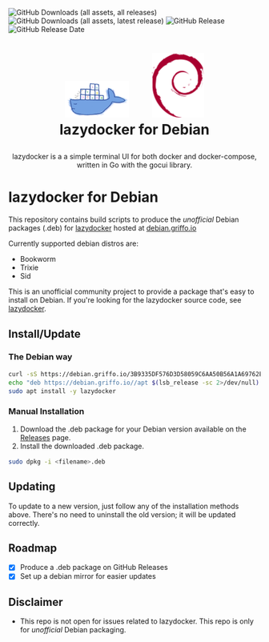 ![GitHub Downloads (all assets, all releases)](https://img.shields.io/github/downloads/dariogriffo/lazydocker-debian/total)
![GitHub Downloads (all assets, latest release)](https://img.shields.io/github/downloads/dariogriffo/lazydocker-debian/latest/total)
![GitHub Release](https://img.shields.io/github/v/release/dariogriffo/lazydocker-debian)
![GitHub Release Date](https://img.shields.io/github/release-date/dariogriffo/lazydocker-debian)

<h1>
   <p align="center">
     <a href="https://lazydocker.org/"><img src="https://github.com/dariogriffo/lazydocker-debian/blob/main/lazydocker-logo.png" alt="lazydocker Logo" width="128" style="margin-right: 20px"></a>
     <a href="https://www.debian.org/"><img src="https://github.com/dariogriffo/lazydocker-debian/blob/main/debian-logo.png" alt="Debian Logo" width="104" style="margin-left: 20px"></a>
     <br>lazydocker for Debian
   </p>
</h1>
<p align="center">
 lazydocker is a a simple terminal UI for both docker and docker-compose, written in Go with the gocui library.
</p>

# lazydocker for Debian

This repository contains build scripts to produce the _unofficial_ Debian packages
(.deb) for [lazydocker](https://github.com/jesseduffield/lazydocker/) hosted at [debian.griffo.io](https://debian.griffo.io)

Currently supported debian distros are:
- Bookworm
- Trixie
- Sid

This is an unofficial community project to provide a package that's easy to
install on Debian. If you're looking for the lazydocker source code, see
[lazydocker](https://github.com/jesseduffield/lazydocker/).

## Install/Update

### The Debian way

```sh
curl -sS https://debian.griffo.io/3B9335DF576D3D58059C6AA50B56A1A69762E9FF.asc | gpg --dearmor --yes -o /etc/apt/trusted.gpg.d/debian.griffo.io.gpg
echo "deb https://debian.griffo.io//apt $(lsb_release -sc 2>/dev/null) main" | sudo tee /etc/apt/sources.list.d/debian.griffo.io.list
sudo apt install -y lazydocker
```

### Manual Installation

1. Download the .deb package for your Debian version available on
   the [Releases](https://github.com/dariogriffo/lazydocker-debian/releases) page.
2. Install the downloaded .deb package.

```sh
sudo dpkg -i <filename>.deb
```
## Updating

To update to a new version, just follow any of the installation methods above. There's no need to uninstall the old version; it will be updated correctly.

## Roadmap

- [x] Produce a .deb package on GitHub Releases
- [x] Set up a debian mirror for easier updates

## Disclaimer

- This repo is not open for issues related to lazydocker. This repo is only for _unofficial_ Debian packaging.
